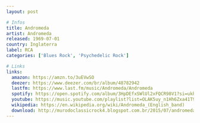 ```yaml
---
layout: post

# Infos
title: Andromeda
artist: Andromeda
released: 1969-07-01
country: Inglaterra
label: RCA
categories: ['Blues Rock', 'Psychedelic Rock']

# Links
links:
  amazon: https://amzn.to/3uEVwSO
  deezer: https://www.deezer.com/br/album/48782942
  lastfm: https://www.last.fm/music/Andromeda/Andromeda
  spotify: https://open.spotify.com/album/3HpDEfxSWlUl2xFQCR98V1?si=ukh8z6NDTum-qe1KWB5PmA
  youtube: https://music.youtube.com/playlist?list=OLAK5uy_n1Hh6Zxa41T9qt18BPzFO8FkRPCmk9wbs
  wikipedia: https://en.wikipedia.org/wiki/Andromeda_(English_band)
  download: http://murodoclassicrock4.blogspot.com.br/2015/07/andromeda-discografia.html
---
```

